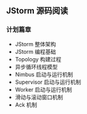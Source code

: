 ﻿## JStorm 源码阅读

### 计划篇章

- JStorm 整体架构
- JStorm 编程基础
- Topology 构建过程
- 异步循环线程模型
- Nimbus 启动与运行机制
- Supervisor 启动与运行机制
- Worker 启动与运行机制
- 滑动与滚动窗口机制
- Ack 机制